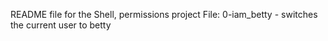 README file for the Shell, permissions project
File: 0-iam_betty - switches the current user to betty
